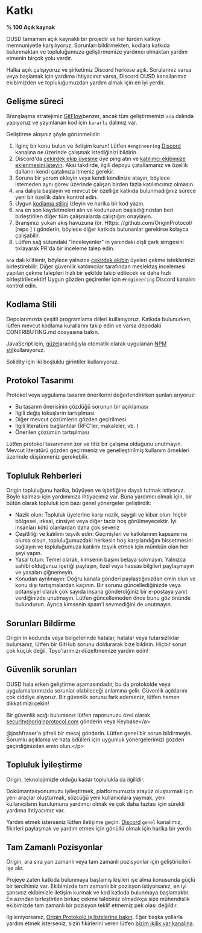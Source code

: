 # Katkı

**% 100 Açık kaynak**

OUSD tamamen açık kaynaklı bir projedir ve her türden katkıyı memnuniyetle karşılıyoruz. Sorunları bildirmekten, kodlara katkıda bulunmaktan ve topluluğumuzu geliştirmemize yardımcı olmaktan yardım etmenin birçok yolu vardır.

Halka açık çalışıyoruz ve şirketimiz Discord herkese açık. Sorularınız varsa veya başlamak için yardıma ihtiyacınız varsa, Discord OUSD kanallarımız ekibimizden ve topluluğumuzdan yardım almak için en iyi yerdir.

## Gelişme süreci

Branşlaşma stratejimiz [GitFlow](http://nvie.com/posts/a-successful-git-branching-model/)benzer, ancak tüm geliştirmemizi `ana` dalında yapıyoruz ve yayınlanan kod için `kararlı` dalımız var.

Geliştirme akışınız şöyle görünmelidir:

1. İlginç bir konu bulun ve iletişim kurun! Lütfen `#engineering` [Discord](https://discord.gg/jyxpUSe) kanalına ne üzerinde çalışmak istediğinizi bildirin.
2. Discord'da [çekirdek ekip üyesine](https://github.com/orgs/OriginProtocol/teams/core/members) üye ping atın ve [katılımcı ekibimize eklenmesini isteyin](https://github.com/orgs/OriginProtocol/teams/contributors). Aksi takdirde, ilgili depoyu çatallamanız ve özellik dallarını kendi çatalınıza itmeniz gerekir.
3. Soruna bir yorum ekleyin veya kendi kendinize atayın, böylece istemeden aynı görev üzerinde çalışan birden fazla katılımcımız olmasın.
4. `ana` dalıyla başlayın ve mevcut bir özelliğe katkıda bulunmadığınız sürece yeni bir özellik dalını kontrol edin.
5. Uygun [kodlama stilini](https://docs.originprotocol.com/guides/getting_started/contributing.html#contributing-email-coding-style) izleyin ve harika bir kod yazın.
6. `ana` en son kaydetmeleri alın ve kodunuzun başladığınızdan beri birleştirilen diğer tüm çalışmalarda çalıştığını onaylayın.
7. Branşınızı yukarı akış havuzuna  \(ör. Https: //github.com/OriginProtocol/  \[repo \] \) gönderin, böylece diğer katkıda bulunanlar gerekirse kolayca çalışabilir.
8. Lütfen sağ sütundaki "İnceleyenler" in yanındaki dişli çark simgesini tıklayarak PR'da bir inceleme talep edin.

`ana` dalı kilitlenir, böylece yalnızca [çekirdek ekibin](https://github.com/orgs/OriginProtocol/teams/core) üyeleri çekme isteklerinizi birleştirebilir. Diğer güvenilir katılımcılar tarafından meslektaş incelemesi yapılan çekme talepleri hızlı bir şekilde takip edilecek ve daha hızlı birleştirilecektir! Uygun gözden geçirenler için `#engineering` Discord kanalını kontrol edin.

## Kodlama Stili

Depolarımızda çeşitli programlama dilleri kullanıyoruz. Katkıda bulunurken, lütfen mevcut kodlama kurallarını takip edin ve varsa depodaki CONTRIBUTING.md dosyasına bakın.

JavaScript için, [güzel](https://prettier.io/)aracılığıyla otomatik olarak uygulanan [NPM stil](https://docs.npmjs.com/misc/coding-style)kullanıyoruz.

Solidity için iki boşluklu girintiler kullanıyoruz.

## Protokol Tasarımı

Protokol veya uygulama tasarım önerilerini değerlendirirken şunları arıyoruz:

* Bu tasarım önerisinin çözdüğü sorunun bir açıklaması
* İlgili değiş tokuşların tartışılması
* Diğer mevcut çözümlerin gözden geçirilmesi
* İlgili literatüre bağlantılar  \(RFC'ler, makaleler, vb. \)
* Önerilen çözümün tartışılması

Lütfen protokol tasarımının zor ve titiz bir çalışma olduğunu unutmayın. Mevcut literatürü gözden geçirmeniz ve genelleştirilmiş kullanım örnekleri üzerinde düşünmeniz gerekebilir.

## Topluluk Rehberleri

Origin topluluğunu harika, büyüyen ve işbirliğine dayalı tutmak istiyoruz. Böyle kalması için yardımınıza ihtiyacımız var. Buna yardımcı olmak için, bir bütün olarak topluluk için bazı genel yönergeler geliştirdik:

* Nazik olun: Topluluk üyelerine karşı nazik, saygılı ve kibar olun: hiçbir bölgesel, ırksal, cinsiyet veya diğer taciz hoş görülmeyecektir. İyi insanları kötü olanlardan daha çok severiz
* Çeşitliliği ve katılımı teşvik edin: Geçmişleri ve katkılarının kapsamı ne olursa olsun, topluluğumuzdaki herkesin hoş karşılandığını hissetmesini sağlayın ve topluluğumuza katılımı teşvik etmek için mümkün olan her şeyi yapın.
* Yasal tutun: Temel olarak, kimsenin başını belaya sokmayın. Yalnızca sahibi olduğunuz içeriği paylaşın, özel veya hassas bilgileri paylaşmayın ve yasaları çiğnemeyin.
* Konudan ayrılmayın: Doğru kanala gönderi paylaştığınızdan emin olun ve konu dışı tartışmalardan kaçının. Bir sorunu güncellediğinizde veya potansiyel olarak çok sayıda insana gönderdiğiniz bir e-postaya yanıt verdiğinizde unutmayın. Lütfen güncellemeden önce bunu göz önünde bulundurun. Ayrıca kimsenin spam'i sevmediğini de unutmayın.

## Sorunları Bildirme

Origin'in kodunda veya belgelerinde hatalar, hatalar veya tutarsızlıklar bulursanız, lütfen bir GitHub sorunu doldurarak bize bildirin. Hiçbir sorun çok küçük değil. Tpyo'larımızı düzeltmemize yardım edin!

## Güvenlik sorunları

OUSD hala erken geliştirme aşamasındadır, bu da protokolde veya uygulamalarımızda sorunlar olabileceği anlamına gelir. Güvenlik açıklarını çok ciddiye alıyoruz. Bir güvenlik sorunu fark ederseniz, lütfen hemen dikkatimizi çekin!

Bir güvenlik açığı bulursanız lütfen raporunuzu özel olarak [security@originprotocol.com](mailto:security@originprotocol.com) gönderin veya Keybase&lt;/a&gt;

@joshfraser'a şifreli bir mesaj gönderin. Lütfen genel bir sorun bildirmeyin. Sorumlu açıklama ve hata ödülleri için uygunluk yönergelerimizi gözden geçirdiğinizden emin olun.&lt;/p&gt;

## **Topluluk İyileştirme**

Origin, teknolojimizle olduğu kadar toplulukla da ilgilidir.

Dokümantasyonumuzu iyileştirmek, platformumuzla arayüz oluşturmak için yeni araçlar oluşturmak, sözcüğü yeni kullanıcılara yaymak, yeni kullanıcıların kurulumuna yardımcı olmak ve çok daha fazlası için sürekli yardıma ihtiyacımız var.

Yardım etmek isterseniz lütfen iletişime geçin. [Discord](https://www.originprotocol.com/discord) `genel` kanalımız, fikirleri paylaşmak ve yardım etmek için gönüllü olmak için harika bir yerdir.

## Tam Zamanlı Pozisyonlar

Origin, ara sıra yarı zamanlı veya tam zamanlı pozisyonlar için geliştiricileri işe alır.

Projeye zaten katkıda bulunmaya başlamış kişileri işe alma konusunda güçlü bir tercihimiz var. Ekibimizde tam zamanlı bir pozisyon istiyorsanız, en iyi şansınız ekibimizle iletişim kurmak ve kod katkıda bulunmaya başlamaktır. En azından birleştirilen birkaç çekme talebiniz olmadıkça size mühendislik ekibimizde tam zamanlı bir pozisyon teklif etmemiz pek olası değildir.

İlgileniyorsanız, [Origin Protokolü iş listelerine bakın](https://angel.co/originprotocol/jobs). Eğer başka yollarla yardım etmek isterseniz, sizin fikirlerini veren lütfen [bizim ikilik var kanalına](https://www.originprotocol.com/discord).

